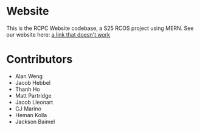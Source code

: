 # Website

This is the RCPC Website codebase, a S25 RCOS project using MERN. See our website here: [a link that doesn't work]()

# Contributors

- Alan Weng
- Jacob Hebbel
- Thanh Ho
- Matt Partridge
- Jacob Lleonart
- CJ Marino
- Heman Kolla
- Jackson Baimel
